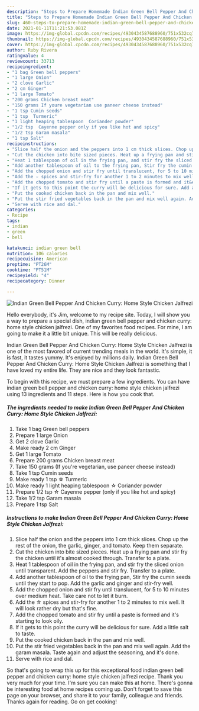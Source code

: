 ```yaml
---
description: "Steps to Prepare Homemade Indian Green Bell Pepper And Chicken Curry: Home Style Chicken Jalfrezi"
title: "Steps to Prepare Homemade Indian Green Bell Pepper And Chicken Curry: Home Style Chicken Jalfrezi"
slug: 460-steps-to-prepare-homemade-indian-green-bell-pepper-and-chicken-curry-home-style-chicken-jalfrezi
date: 2021-01-11T11:21:53.081Z
image: https://img-global.cpcdn.com/recipes/4930434587688960/751x532cq70/indian-green-bell-pepper-and-chicken-curry-home-style-chicken-jalfrezi-recipe-main-photo.jpg
thumbnail: https://img-global.cpcdn.com/recipes/4930434587688960/751x532cq70/indian-green-bell-pepper-and-chicken-curry-home-style-chicken-jalfrezi-recipe-main-photo.jpg
cover: https://img-global.cpcdn.com/recipes/4930434587688960/751x532cq70/indian-green-bell-pepper-and-chicken-curry-home-style-chicken-jalfrezi-recipe-main-photo.jpg
author: Ruby Rivera
ratingvalue: 4
reviewcount: 33713
recipeingredient:
- "1 bag Green bell peppers"
- "1 large Onion"
- "2 clove Garlic"
- "2 cm Ginger"
- "1 large Tomato"
- "200 grams Chicken breast meat"
- "150 grams If youre vegetarian use paneer cheese instead"
- "1 tsp Cumin seeds"
- "1 tsp  Turmeric"
- "1 light heaping tablespoon  Coriander powder"
- "1/2 tsp  Cayenne pepper only if you like hot and spicy"
- "1/2 tsp Garam masala"
- "1 tsp Salt"
recipeinstructions:
- "Slice half the onion and the peppers into 1 cm thick slices. Chop up the rest of the onion, the garlic, ginger, and tomato. Keep them separate."
- "Cut the chicken into bite sized pieces. Heat up a frying pan and stir fry the chicken until it&#39;s almost cooked through. Transfer to a plate."
- "Heat 1 tablespoon of oil in the frying pan, and stir fry the sliced onion until transparent. Add the peppers and stir fry. Transfer to a plate."
- "Add another tablespoon of oil to the frying pan, Stir fry the cumin seeds until they start to pop. Add the garlic and ginger and stir-fry well."
- "Add the chopped onion and stir fry until translucent, for 5 to 10 minutes over medium heat. Take care not to let it burn."
- "Add the ☆ spices and stir-fry for another 1 to 2 minutes to mix well. It will look rather dry but that&#39;s fine."
- "Add the chopped tomato and stir fry until a paste is formed and it&#39;s starting to look oily."
- "If it gets to this point the curry will be delicious for sure. Add a little salt to taste."
- "Put the cooked chicken back in the pan and mix well."
- "Put the stir fried vegetables back in the pan and mix well again. Add the garam masala.  Taste again and adjust the seasoning, and it&#39;s done."
- "Serve with rice and dal."
categories:
- Recipe
tags:
- indian
- green
- bell

katakunci: indian green bell 
nutrition: 106 calories
recipecuisine: American
preptime: "PT26M"
cooktime: "PT51M"
recipeyield: "4"
recipecategory: Dinner

---
```



![Indian Green Bell Pepper And Chicken Curry: Home Style Chicken Jalfrezi](https://img-global.cpcdn.com/recipes/4930434587688960/751x532cq70/indian-green-bell-pepper-and-chicken-curry-home-style-chicken-jalfrezi-recipe-main-photo.jpg)

Hello everybody, it's Jim, welcome to my recipe site. Today, I will show you a way to prepare a special dish, indian green bell pepper and chicken curry: home style chicken jalfrezi. One of my favorites food recipes. For mine, I am going to make it a little bit unique. This will be really delicious.



Indian Green Bell Pepper And Chicken Curry: Home Style Chicken Jalfrezi is one of the most favored of current trending meals in the world. It's simple, it is fast, it tastes yummy. It's enjoyed by millions daily. Indian Green Bell Pepper And Chicken Curry: Home Style Chicken Jalfrezi is something that I have loved my entire life. They are nice and they look fantastic.


To begin with this recipe, we must prepare a few ingredients. You can have indian green bell pepper and chicken curry: home style chicken jalfrezi using 13 ingredients and 11 steps. Here is how you cook that.

<!--inarticleads1-->

##### The ingredients needed to make Indian Green Bell Pepper And Chicken Curry: Home Style Chicken Jalfrezi:

1. Take 1 bag Green bell peppers
1. Prepare 1 large Onion
1. Get 2 clove Garlic
1. Make ready 2 cm Ginger
1. Get 1 large Tomato
1. Prepare 200 grams Chicken breast meat
1. Take 150 grams (If you&#39;re vegetarian, use paneer cheese instead)
1. Take 1 tsp Cumin seeds
1. Make ready 1 tsp ☆ Turmeric
1. Make ready 1 light heaping tablespoon ☆ Coriander powder
1. Prepare 1/2 tsp ☆ Cayenne pepper (only if you like hot and spicy)
1. Take 1/2 tsp Garam masala
1. Prepare 1 tsp Salt




<!--inarticleads2-->

##### Instructions to make Indian Green Bell Pepper And Chicken Curry: Home Style Chicken Jalfrezi:

1. Slice half the onion and the peppers into 1 cm thick slices. Chop up the rest of the onion, the garlic, ginger, and tomato. Keep them separate.
1. Cut the chicken into bite sized pieces. Heat up a frying pan and stir fry the chicken until it&#39;s almost cooked through. Transfer to a plate.
1. Heat 1 tablespoon of oil in the frying pan, and stir fry the sliced onion until transparent. Add the peppers and stir fry. Transfer to a plate.
1. Add another tablespoon of oil to the frying pan, Stir fry the cumin seeds until they start to pop. Add the garlic and ginger and stir-fry well.
1. Add the chopped onion and stir fry until translucent, for 5 to 10 minutes over medium heat. Take care not to let it burn.
1. Add the ☆ spices and stir-fry for another 1 to 2 minutes to mix well. It will look rather dry but that&#39;s fine.
1. Add the chopped tomato and stir fry until a paste is formed and it&#39;s starting to look oily.
1. If it gets to this point the curry will be delicious for sure. Add a little salt to taste.
1. Put the cooked chicken back in the pan and mix well.
1. Put the stir fried vegetables back in the pan and mix well again. Add the garam masala.  Taste again and adjust the seasoning, and it&#39;s done.
1. Serve with rice and dal.




So that's going to wrap this up for this exceptional food indian green bell pepper and chicken curry: home style chicken jalfrezi recipe. Thank you very much for your time. I'm sure you can make this at home. There's gonna be interesting food at home recipes coming up. Don't forget to save this page on your browser, and share it to your family, colleague and friends. Thanks again for reading. Go on get cooking!
